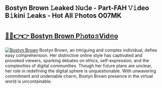 ## Bostyn Brown 𝙻eaked 𝙽u𝚍e - Part-FAH 𝚅𝚒deo B𝚒kini 𝙻eaks - Hot All 𝙿hotos O07MK

# <h2><a href="http://ld2rhx1.urlbe.top/?page=Bostyn+Brown">🔗🔗👉👉 Bostyn Brown P𝚑oto𝚜Vid𝚎o</a></h2>

[![Bostyn Brown](https://i.imgur.com/eBuTRDB.gif)](http://ld2rhx1.urlbe.top/?page=Bostyn+Brown)
Bostyn Brown, an intriguing and complex individual, defies easy comprehension. Her distinctive online style has captivated and provoked viewers, sparking debates on ethics, self-expression, and the complexities of digital communities. Though her future plans are unclear, her role in redefining the digital sphere is unquestionable. With unwavering commitment and undeniable charm, Bostyn Brown presence in the virtual world is uncontainable.
